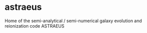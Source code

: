# astraeus
Home of the semi-analytical / semi-numerical galaxy evolution and reionization code ASTRAEUS
